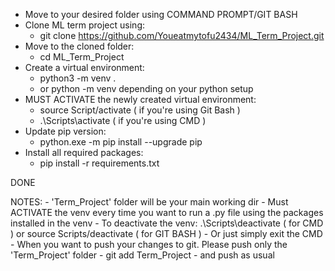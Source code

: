 - Move to your desired folder using COMMAND PROMPT/GIT BASH
- Clone ML term project using: 
	- git clone https://github.com/Youeatmytofu2434/ML_Term_Project.git
- Move to the cloned folder: 
	- cd ML_Term_Project
- Create a virtual environment: 
	- python3 -m venv . 
	- or python -m venv depending on your python setup
- MUST ACTIVATE the newly created virtual environment:
	- source Script/activate ( if you're using Git Bash )
	- .\Scripts\activate ( if you're using CMD )
- Update pip version:
	- python.exe -m pip install --upgrade pip 
- Install all required packages:
	- pip install -r requirements.txt

DONE

NOTES:
	- 'Term_Project' folder will be your main working dir
	- Must ACTIVATE the venv every time you want to run a .py file using the packages installed in the venv
	- To deactivate the venv: .\Scripts\deactivate ( for CMD ) or source Scripts/deactivate ( for GIT BASH )
		- Or just simply exit the CMD
	- When you want to push your changes to git. Please push only the 'Term_Project' folder
		- git add Term_Project 
		- and push as usual


